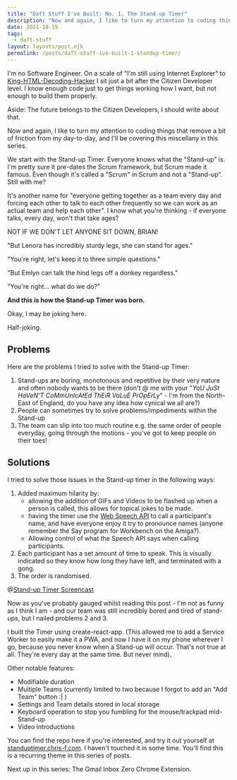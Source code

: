 ```yaml
---
title: "Daft Stuff I've Built: No. 1, The Stand-up Timer"
description: "Now and again, I like to turn my attention to coding things that remove a bit of friction from my day-to-day, and I'll be covering this miscellany in this series. Starting with the Stand-up Timer"
date: 2021-10-19
tags:
  - daft-stuff
layout: layouts/post.njk
permalink: /posts/daft-stuff-ive-built-1-standup-timer/
---
```

I'm no Software Engineer. On a scale of "I'm still using Internet Explorer" to [King-HTML-Decoding-Hacker](https://heavy.com/news/gov-mike-parson-html-source-code-decoded-ssn/)  I sit just a bit after the Citizen Developer level. I know enough code just to get things working how I want, but not enough to build them properly.

Aside: The future belongs to the Citizen Developers, I should write about that.

Now and again, I like to turn my attention to coding things that remove a bit of friction from my day-to-day, and I'll be covering this miscellany in this series.

We start with the Stand-up Timer. Everyone knows what the "Stand-up" is. I'm pretty sure it pre-dates the Scrum framework, but Scrum made it famous. Even though it's called a "Scrum" in Scrum and not a "Stand-up". Still with me?

It's another name for "everyone getting together as a team every day and forcing each other to talk to each other frequently so we can work as an actual team and help each other". I know what you're thinking - if everyone talks, every day, won't that take ages? 

NOT IF WE  DON'T LET ANYONE SIT DOWN, BRIAN! 

"But Lenora has incredibly sturdy legs, she can stand for ages." 

"You're right, let's keep it to three simple questions." 

"But Emlyn can talk the hind legs off a donkey regardless." 

"You're right... what do we do?" 

**And this is how the Stand-up Timer was born.**

Okay, I may be joking here.

Half-joking.

## Problems

Here are the problems I tried to solve with the Stand-up Timer:

1. Stand-ups are boring, monotonous and repetitive by their very nature and often nobody wants to be there (don't @ me with your "_YoU JuSt HaVeN'T CoMmUnIcAtEd ThEiR VaLuE PrOpErLy_" - I'm from the North-East of England, do you have any idea how cynical we all are?)
2. People can sometimes try to solve problems/impediments within the Stand-up
3. The team can slip into too much routine e.g. the same order of people everyday, going through the motions - you've got to keep people on their toes!

## Solutions

I tried to solve those issues in the Stand-up timer in the following ways:

1. Added maximum hilarity by:
    - allowing the addition of GIFs and Videos to be flashed up when a person is called, this allows for topical jokes to be made.
    - having the timer use the [Web Speech API](https://developer.mozilla.org/en-US/docs/Web/API/Web_Speech_API) to call a participant's name, and have everyone enjoy it try to pronounce names (anyone remember the Say program for Workbench on the Amiga?).
    - Allowing control of what the Speech API says when calling participants.
2. Each participant has a set amount of time to speak. This is visually indicated so they know how long they have left, and terminated with a gong.
3. The order is randomised.

@[Stand-up Timer Screencast](sut-screencast)

Now as you've probably gauged whilst reading this post - I'm not as funny as I think I am - and our team was still incredibly bored and tired of stand-ups, but I nailed problems 2 and 3.

I built the Timer using create-react-app. (This allowed me to add a Service Worker to easily make it a PWA, and now I have it on my phone wherever I go, because you never know when a Stand-up will occur. That's not true at all. They're every day at the same time. But never mind).

Other notable features:
- Modifiable duration
- Multiple Teams (currently limited to two because I forgot to add an "Add Team" button :| )
- Settings and Team details stored in local storage
- Keyboard operation to stop you fumbling for the mouse/trackpad mid-Stand-up
- Video introductions

You can find the repo here if you're interested, and try it out yourself at [standuptimer.chris-f.com](https://standuptimer.chris-f.com). I haven't touched it in some time. You'll find this is a recurring theme in this series of posts.

Next up in this series: The Gmail Inbox Zero Chrome Extension.